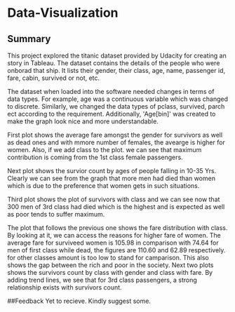 # Data-Visualization

## Summary
This project explored the titanic dataset provided by Udacity for creating an story in Tableau. The dataset contains the details of the people who were onborad that ship. It lists their gender, their class, age, name, passenger id, fare, cabin, survived or not, etc. 

The dataset when loaded into the software needed changes in terms of data types. For example, age was a continuous variable which was changed to discrete. Similarly, we changed the data types of pclass, survived, parch ect according to the requirement. Additionally, 'Age[bin]' was created to make the graph look nice and more understandable.

First plot shows the average fare amongst the gender for survivors as well as dead ones and with mmore number of females, the avearge is higher for women. Also, if we add class to the plot. we can see that maximum contribution is coming from the 1st class female passengers.

Next plot shows the survior count by ages of people falling in 10-35 Yrs. Clearly we can see from the graph that more men had died than women which is due to the preference that women gets in such situations. 

Third plot shows the plot of survivors with class and we can see now that 300 men of 3rd class had died which is the highest and is expected as well as poor tends to suffer maximum.

The plot that follows the previous one shows the fare distribution with class. By looking at it, we can access the reasons for higher fare of women. The average fare for surviveed women is 105.98 in comparison with 74.64 for men of first class while dead, the figures are 110.60 and 62.89 respectively. for other classes amount is too low to stand for camparison. This also shows the gap between the rich and poor in the society.
Next two plots shows the survivors count by class with gender and class with fare. By adding trend lines, we see that for 3rd class passengers, a strong relationship exists with survivors count.

##Feedback
Yet to recieve. Kindly suggest some.
